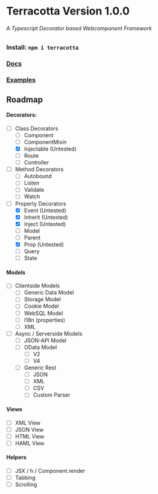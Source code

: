# Terracotta Version 1.0.0
###### A Typescript Decorator based Webcomponent Framework
### Install: `npm i terracotta`
### [Docs](docs/index.md)
### [Examples](examples/index.md)

## Roadmap

#### Decorators:
- [ ] Class Decorators
  - [ ] Component
  - [ ] ComponentMixin
  - [x] Injectable (Untested)
  - [ ] Route
  - [ ] Controller
- [ ] Method Decorators
  - [ ] Autobound
  - [ ] Listen
  - [ ] Validate
  - [ ] Watch
- [ ] Property Decorators
  - [x] Event (Untested)
  - [x] Inherit (Untested)
  - [x] Inject (Untested)
  - [ ] Model
  - [ ] Parent
  - [x] Prop (Untested)
  - [ ] Query
  - [ ] State
#### Models
- [ ] Clientside Models
  - [ ] Generic Data Model
  - [ ] Storage Model
  - [ ] Cookie Model
  - [ ] WebSQL Model
  - [ ] I18n (properties)
  - [ ] XML
- [ ] Async / Serverside Models
  - [ ] JSON-API Model
  - [ ] OData Model
    - [ ] V2
    - [ ] V4
  - [ ] Generic Rest
    - [ ] JSON
    - [ ] XML
    - [ ] CSV
    - [ ] Custom Parser
#### Views
- [ ] XML View
- [ ] JSON View
- [ ] HTML View
- [ ] HAML View
#### Helpers
- [ ] JSX / h / Component.render
- [ ] Tabbing
- [ ] Scrolling
